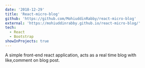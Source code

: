 ```yaml
---
date: '2018-12-29'
title: 'React-micro-blog'
github: 'https://github.com/MohiuddinRabby/react-micro-blog'
external: 'https://mohiuddinrabby.github.io/react-micro-blog/'
tech:
  - React
  - Bootstrap
showInProjects: true
---
```


A simple front-end react application, acts as a real time blog with like,comment on blog post.
